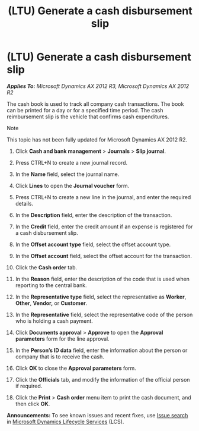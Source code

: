 ﻿---
title: (LTU) Generate a cash disbursement slip
TOCTitle: (LTU) Generate a cash disbursement slip
ms:assetid: fa149ca1-211b-469b-aec5-7b9094527027
ms:mtpsurl: https://technet.microsoft.com/en-us/library/JJ678103(v=AX.60)
ms:contentKeyID: 49386827
ms.date: 04/18/2014
mtps_version: v=AX.60
---

# (LTU) Generate a cash disbursement slip 


_**Applies To:** Microsoft Dynamics AX 2012 R3, Microsoft Dynamics AX 2012 R2_

The cash book is used to track all company cash transactions. The book can be printed for a day or for a specified time period. The cash reimbursement slip is the vehicle that confirms cash expenditures.


> [!NOTE]
> <P>This topic has not been fully updated for Microsoft Dynamics AX 2012 R2.</P>



1.  Click **Cash and bank management** \> **Journals** \> **Slip journal**.

2.  Press CTRL+N to create a new journal record.

3.  In the **Name** field, select the journal name.

4.  Click **Lines** to open the **Journal voucher** form.

5.  Press CTRL+N to create a new line in the journal, and enter the required details.

6.  In the **Description** field, enter the description of the transaction.

7.  In the **Credit** field, enter the credit amount if an expense is registered for a cash disbursement slip.

8.  In the **Offset account type** field, select the offset account type.

9.  In the **Offset account** field, select the offset account for the transaction.

10. Click the **Cash order** tab.

11. In the **Reason** field, enter the description of the code that is used when reporting to the central bank.

12. In the **Representative type** field, select the representative as **Worker**, **Other**, **Vendor,** or **Customer**.

13. In the **Representative** field, select the representative code of the person who is holding a cash payment.

14. Click **Documents approval** \> **Approve** to open the **Approval parameters** form for the line approval.

15. In the **Person’s ID data** field, enter the information about the person or company that is to receive the cash.

16. Click **OK** to close the **Approval parameters** form.

17. Click the **Officials** tab, and modify the information of the official person if required.

18. Click the **Print** \> **Cash order** menu item to print the cash document, and then click **OK**.

  
**Announcements:** To see known issues and recent fixes, use [Issue search](http://go.microsoft.com/fwlink/?linkid=389258) in [Microsoft Dynamics Lifecycle Services](http://go.microsoft.com/fwlink/?linkid=306505) (LCS).

